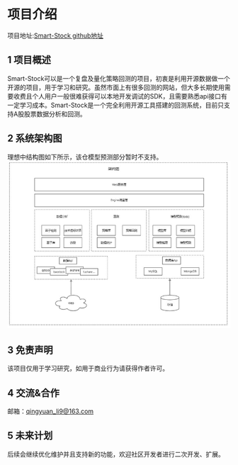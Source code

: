 # 项目介绍
项目地址:[Smart-Stock github地址](https://github.com/Reyn-AI/Smart-Stock)
## 1 项目概述
Smart-Stock可以是一个复盘及量化策略回测的项目，初衷是利用开源数据做一个开源的项目，用于学习和研究。虽然市面上有很多回测的网站，但大多长期使用需要收费且个人用户一般很难获得可以本地开发调试的SDK，且需要熟悉api接口有一定学习成本。Smart-Stock是一个完全利用开源工具搭建的回测系统，目前只支持A股股票数据分析和回测。
## 2 系统架构图
理想中结构图如下所示，该仓模型预测部分暂时不支持。
![alt text](./imgs/design.jpg)
## 3 免责声明
该项目仅用于学习研究，如用于商业行为请获得作者许可。
## 4 交流&合作
邮箱：qingyuan_li9@163.com
## 5 未来计划
后续会继续优化维护并且支持新的功能，欢迎社区开发者进行二次开发、扩展。
